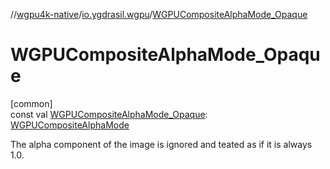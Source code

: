 //[wgpu4k-native](../../index.md)/[io.ygdrasil.wgpu](index.md)/[WGPUCompositeAlphaMode_Opaque](-w-g-p-u-composite-alpha-mode_-opaque.md)

# WGPUCompositeAlphaMode_Opaque

[common]\
const val [WGPUCompositeAlphaMode_Opaque](-w-g-p-u-composite-alpha-mode_-opaque.md): [WGPUCompositeAlphaMode](-w-g-p-u-composite-alpha-mode/index.md)

The alpha component of the image is ignored and teated as if it is always 1.0.